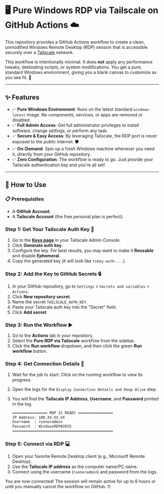 # 🖥️ Pure Windows RDP via Tailscale on GitHub Actions ☁️

This repository provides a GitHub Actions workflow to create a clean, unmodified Windows Remote Desktop (RDP) session that is accessible securely over a [Tailscale](https://tailscale.com/) network.

This workflow is intentionally minimal. It does **not** apply any performance tweaks, debloating scripts, or system modifications. You get a pure, standard Windows environment, giving you a blank canvas to customize as you see fit. 🎨

---

## ✨ Features

*   ✅ **Pure Windows Environment**: Runs on the latest standard `windows-latest` image. No components, services, or apps are removed or disabled.
*   ✅ **Full Admin Access**: Get full administrator privileges to install software, change settings, or perform any task.
*   ✅ **Secure & Easy Access**: By leveraging Tailscale, the RDP port is never exposed to the public internet. 🛡️
*   ✅ **On-Demand**: Spin up a fresh Windows machine whenever you need it, directly from your GitHub repository.
*   ✅ **Zero Configuration**: The workflow is ready to go. Just provide your Tailscale authentication key and you're all set!

---

## 🚀 How to Use

### 📋 Prerequisites
*   A **GitHub Account**.
*   A **Tailscale Account** (the free personal plan is perfect).

### Step 1: Get Your Tailscale Auth Key 🔑

1.  Go to the **[Keys page](https://login.tailscale.com/admin/settings/keys)** in your Tailscale Admin Console.
2.  Click **Generate auth key**.
3.  Configure the key. For best results, you may want to make it **Reusable** and disable **Ephemeral**.
4.  Copy the generated key (it will look like `tskey-auth-...`).

### Step 2: Add the Key to GitHub Secrets 🔒

1.  In your GitHub repository, go to `Settings` > `Secrets and variables` > `Actions`.
2.  Click **New repository secret**.
3.  Name the secret `TAILSCALE_AUTH_KEY`.
4.  Paste your Tailscale auth key into the "Secret" field.
5.  Click **Add secret**.

### Step 3: Run the Workflow ▶️

1.  Go to the **Actions** tab in your repository.
2.  Select the **Pure RDP via Tailscale** workflow from the sidebar.
3.  Click the **Run workflow** dropdown, and then click the green **Run workflow** button.

### Step 4: Get Connection Details 🔎

1.  Wait for the job to start. Click on the running workflow to view its progress.
2.  Open the logs for the `Display Connection Details and Keep Alive` step.
3.  You will find the **Tailscale IP Address**, **Username**, and **Password** printed in the log.

    ```sh
    ================ RDP IS READY ================
    IP Address: 100.XX.XX.XX
    Username  : runneradmin
    Password  : WindowsRDP#2025
    ==============================================
    ```

### Step 5: Connect via RDP 💻

1.  Open your favorite Remote Desktop client (e.g., Microsoft Remote Desktop).
2.  Use the **Tailscale IP address** as the computer name/PC name.
3.  Connect using the username (`runneradmin`) and password from the logs.

You are now connected! The session will remain active for up to 6 hours or until you manually cancel the workflow on GitHub. ⏰
